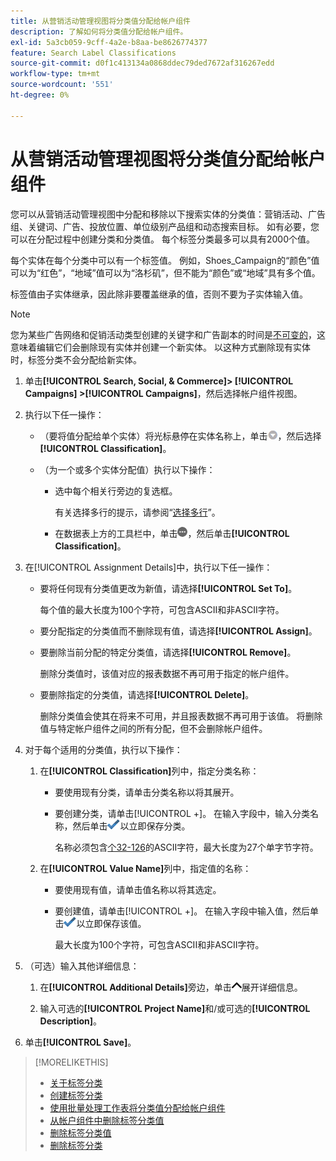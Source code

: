 ```yaml
---
title: 从营销活动管理视图将分类值分配给帐户组件
description: 了解如何将分类值分配给帐户组件。
exl-id: 5a3cb059-9cff-4a2e-b8aa-be8626774377
feature: Search Label Classifications
source-git-commit: d0f1c413134a0868ddec79ded7672af316267edd
workflow-type: tm+mt
source-wordcount: '551'
ht-degree: 0%

---
```


# 从营销活动管理视图将分类值分配给帐户组件

您可以从营销活动管理视图中分配和移除以下搜索实体的分类值：营销活动、广告组、关键词、广告、投放位置、单位级别产品组和动态搜索目标。 如有必要，您可以在分配过程中创建分类和分类值。 每个标签分类最多可以具有2000个值。

每个实体在每个分类中可以有一个标签值。 例如，Shoes_Campaign的“颜色”值可以为“红色”，“地域”值可以为“洛杉矶”，但不能为“颜色”或“地域”具有多个值。

标签值由子实体继承，因此除非要覆盖继承的值，否则不要为子实体输入值。

>[!NOTE]
>
>您为某些广告网络和促销活动类型创建的关键字和广告副本的时间是[不可变的](/help/search-social-commerce/campaign-management/faqs-campaigns.md)，这意味着编辑它们会删除现有实体并创建一个新实体。 以这种方式删除现有实体时，标签分类不会分配给新实体。

1. 单击&#x200B;**[!UICONTROL Search, Social, & Commerce]> [!UICONTROL Campaigns] >[!UICONTROL Campaigns]**，然后选择帐户组件视图。

1. 执行以下任一操作：

   * （要将值分配给单个实体）将光标悬停在实体名称上，单击![菜单按钮](/help/search-social-commerce/assets/arrow-dropdown-menu.png "菜单按钮")，然后选择&#x200B;**[!UICONTROL Classification]**。

   * （为一个或多个实体分配值）执行以下操作：

      * 选中每个相关行旁边的复选框。

        有关选择多行的提示，请参阅“[选择多行](/help/search-social-commerce/common-tasks/navigation-editing-selection/multiple-rows-select.md)”。

      * 在数据表上方的工具栏中，单击![更多](/help/search-social-commerce/assets/more.png "更多")，然后单击&#x200B;**[!UICONTROL Classification]**。

1. 在[!UICONTROL Assignment Details]中，执行以下任一操作：

   * 要将任何现有分类值更改为新值，请选择&#x200B;**[!UICONTROL Set To]**。

     每个值的最大长度为100个字符，可包含ASCII和非ASCII字符。

   * 要分配指定的分类值而不删除现有值，请选择&#x200B;**[!UICONTROL Assign]**。

   * 要删除当前分配的特定分类值，请选择&#x200B;**[!UICONTROL Remove]**。

     删除分类值时，该值对应的报表数据不再可用于指定的帐户组件。

   * 要删除指定的分类值，请选择&#x200B;**[!UICONTROL Delete]**。

     删除分类值会使其在将来不可用，并且报表数据不再可用于该值。 将删除值与特定帐户组件之间的所有分配，但不会删除帐户组件。

1. 对于每个适用的分类值，执行以下操作：

   1. 在&#x200B;**[!UICONTROL Classification]**&#x200B;列中，指定分类名称：

      * 要使用现有分类，请单击分类名称以将其展开。

      * 要创建分类，请单击[!UICONTROL +]。 在输入字段中，输入分类名称，然后单击![保存](/help/search-social-commerce/assets/select.png "保存")以立即保存分类。

        名称必须包含[个32-126](https://www.asciitable.com/)的ASCII字符，最大长度为27个单字节字符。

   1. 在&#x200B;**[!UICONTROL Value Name]**&#x200B;列中，指定值的名称：

      * 要使用现有值，请单击值名称以将其选定。

      * 要创建值，请单击[!UICONTROL +]。 在输入字段中输入值，然后单击![保存](/help/search-social-commerce/assets/select.png "保存")以立即保存该值。

        最大长度为100个字符，可包含ASCII和非ASCII字符。

1. （可选）输入其他详细信息：

   1. 在&#x200B;**[!UICONTROL Additional Details]**&#x200B;旁边，单击![打开](/help/search-social-commerce/assets/chevron-up.png "打开")展开详细信息。

   1. 输入可选的&#x200B;**[!UICONTROL Project Name]**&#x200B;和/或可选的&#x200B;**[!UICONTROL Description]**。

1. 单击&#x200B;**[!UICONTROL Save]**。

>[!MORELIKETHIS]
>
>* [关于标签分类](classification-about.md)
>* [创建标签分类](classification-create.md)
>* [使用批量处理工作表将分类值分配给帐户组件](classification-values-assign-bulksheets.md)
>* [从帐户组件中删除标签分类值](classification-values-remove.md)
>* [删除标签分类值](classification-values-delete.md)
>* [删除标签分类](classification-delete.md)
